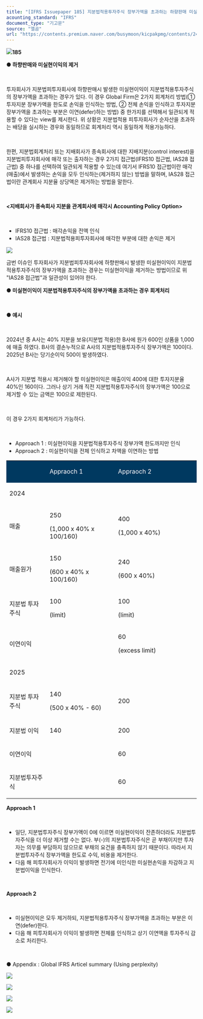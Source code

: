```yaml
---
title: "[IFRS Issuepaper 185] 지분법적용투자주식 장부가액을 초과하는 하향판매 미실현이익 회계처리"
acounting_standard: "IFRS"
document_type: "기고문"
source: "엘곰"
url: "https://contents.premium.naver.com/busymoon/kicpakpmg/contents/240806163142823ko"
---
```

![](https://n2.news.naver.com/l.gif?type=content)**185**

**● 하향판매와 미실현이익의 제거**

​

투자회사가 지분법피투자회사에 하향판매시 발생한 미실현이익이 지분법적용투자주식의 장부가액을 초과하는 경우가 있다. 이 경우 Global Firm은 2가지 회계처리 방법(① 투자지분 장부가액을 한도로 손익을 인식하는 방법, ② 전체 손익을 인식하고 투자지분 장부가액을 초과하는 부분은 이연(defer)하는 방법) 중 한가지를 선택해서 일관되게 적용할 수 있다는 view를 제시한다. 위 상황은 지분법적용 피투자회사가 순자산을 초과하는 배당을 실시하는 경우와 동일하므로 회계처리 역시 동일하게 적용가능하다.

​

한편, 지분법회계처리 또는 지배회사가 종속회사에 대한 지배지분(control interest)을 지분법피투자회사에 매각 또는 출자하는 경우 2가지 접근법(IFRS10 접근법, IAS28 접근법) 중 하나를 선택하여 일관되게 적용할 수 있는데 여기서 IFRS10 접근법이란 매각(매출)에서 발생하는 손익을 모두 인식하는(제거하지 않는) 방법을 말하며, IAS28 접근법이란 관계회사 지분율 상당액은 제거하는 방법을 말한다.

**​**

**<지배회사가 종속회사 지분을 관계회사에 매각시 Accounting Policy Option>**

**​**

- IFRS10 접근법 : 매각손익을 전액 인식
- IAS28 접근법 : 지분법적용피투자회사에 매각한 부분에 대한 손익은 제거

![](https://scs-phinf.pstatic.net/MjAyNDA4MDZfMTM0/MDAxNzIyOTI0MjQ3MTc0.tEpqvAoVs2ZNzA3E6p9mZVbvWXVw5aAtkJLdtJ36pYAg.NuxfF1ppLC7g0iIAo5hBIovBtv4dQ2MskVvvdbptA2gg.PNG/image.png?type=w800)

금번 이슈인 투자회사가 지분법피투자회사에 하향판매시 발생한 미실현이익이 지분법적용투자주식의 장부가액을 초과하는 경우는 미실현이익을 제거하는 방법이므로 위 "IAS28 접근법"과 일관성이 있어야 한다.

**● 미실현이익이 지분법적용투자주식의 장부가액을 초과하는 경우 회계처리**

​

**● 예시**

**​**

2024년 중 A사는 40% 지분을 보유(지분법 적용)한 B사에 원가 600인 상품을 1,000에 매출 하였다. B사의 결손누적으로 A사의 지분법적용투자주식 장부가액은 100이다. 2025년 B사는 당기순이익 500이 발생하였다.

​

A사가 지분법 적용시 제거해야 할 미실현이익은 매출이익 400에 대한 투자지분율 40%인 160이다. 그러나 상기 거래 직전 지분법적용투자주식의 장부가액은 100으로 제거할 수 있는 금액은 100으로 제한된다.

​

이 경우 2가지 회계처리가 가능하다.

​

- Approach 1 : 미실현이익을 지분법적용투자주식 장부가액 한도까지만 인식
- Approach 2 : 미실현이익을 전체 인식하고 차액을 이연하는 방법

<table style=""><tbody><tr><td colspan="1" rowspan="1" style="width: 21.12%; height: 21.5px;  background-color: #003960;"></td><td colspan="1" rowspan="1" style="width: 35.98%; height: 21.5px;  background-color: #003960;"><div><p style=""><span style="color:#ffffff;">Appraoch 1</span></p></div></td><td colspan="1" rowspan="1" style="width: 42.89%; height: 21.5px;  background-color: #003960;"><div><p style=""><span style="color:#ffffff;">Appraoch 2</span></p></div></td></tr><tr><td colspan="3" rowspan="1" style="width: 100.0%; height: 21.5px;  "><div><p style=""><span style="">2024</span></p></div></td></tr><tr><td colspan="1" rowspan="1" style="width: 21.12%; height: 21.5px;  "><div><p style=""><span style="">매출</span></p></div></td><td colspan="1" rowspan="1" style="width: 35.98%; height: 21.5px;  "><div><p style=""><span style="">250</span></p></div><div><p style=""><span style="">(1,000 x 40% x 100/160)</span></p></div></td><td colspan="1" rowspan="1" style="width: 42.89%; height: 21.5px;  "><div><p style=""><span style="">400</span></p></div><div><p style=""><span style="">(1,000 x 40%)</span></p></div></td></tr><tr><td colspan="1" rowspan="1" style="width: 21.12%; height: 21.5px;  "><div><p style=""><span style="">매출원가</span></p></div></td><td colspan="1" rowspan="1" style="width: 35.98%; height: 21.5px;  "><div><p style=""><span style="">150</span></p></div><div><p style=""><span style="">(600 x 40% x 100/160)</span></p></div></td><td colspan="1" rowspan="1" style="width: 42.89%; height: 21.5px;  "><div><p style=""><span style="">240</span></p></div><div><p style=""><span style="">(600 x 40%)</span></p></div></td></tr><tr><td colspan="1" rowspan="1" style="width: 21.12%; height: 10.75px;  "><div><p style=""><span style="">지분법 투자주식</span></p></div></td><td colspan="1" rowspan="1" style="width: 35.98%; height: 10.75px;  "><div><p style=""><span style="">100</span></p></div><div><p style=""><span style="">(limit)</span></p></div></td><td colspan="1" rowspan="1" style="width: 42.89%; height: 10.75px;  "><div><p style=""><span style="">100</span></p></div><div><p style=""><span style="">(limit)</span></p></div></td></tr><tr><td colspan="1" rowspan="1" style="width: 21.12%; height: 5.38px;  "><div><p style=""><span style="">이연이익</span></p></div></td><td colspan="1" rowspan="1" style="width: 35.98%; height: 5.38px;  "></td><td colspan="1" rowspan="1" style="width: 42.89%; height: 5.38px;  "><div><p style=""><span style="">60</span></p></div><div><p style=""><span style="">(excess limit)</span></p></div></td></tr><tr><td colspan="3" rowspan="1" style="width: 100.0%; height: 2.69px;  "><div><p style=""><span style="">2025</span></p></div></td></tr><tr><td colspan="1" rowspan="1" style="width: 21.12%; height: 1.34px;  "><div><p style=""><span style="">지분법 투자주식</span></p></div></td><td colspan="1" rowspan="1" style="width: 35.98%; height: 1.34px;  "><div><p style=""><span style="">140</span></p></div><div><p style=""><span style="">(500 x 40% - 60)</span></p></div></td><td colspan="1" rowspan="1" style="width: 42.89%; height: 1.34px;  "><div><p style=""><span style="">200</span></p></div></td></tr><tr><td colspan="1" rowspan="1" style="width: 21.12%; height: 0.67px;  "><div><p style=""><span style="">지분법 이익</span></p></div></td><td colspan="1" rowspan="1" style="width: 35.98%; height: 0.67px;  "><div><p style=""><span style="">140</span></p></div></td><td colspan="1" rowspan="1" style="width: 42.89%; height: 0.67px;  "><div><p style=""><span style="">200</span></p></div></td></tr><tr><td colspan="1" rowspan="1" style="width: 21.12%; height: 0.34px;  "><div><p style=""><span style="">이연이익</span></p></div></td><td colspan="1" rowspan="1" style="width: 35.98%; height: 0.34px;  "></td><td colspan="1" rowspan="1" style="width: 42.89%; height: 0.34px;  "><div><p style=""><span style="">60</span></p></div></td></tr><tr><td colspan="1" rowspan="1" style="width: 21.12%; height: 0.33px;  "><div><p style=""><span style="">지분법투자주식</span></p></div></td><td colspan="1" rowspan="1" style="width: 35.98%; height: 0.33px;  "></td><td colspan="1" rowspan="1" style="width: 42.89%; height: 0.33px;  "><div><p style=""><span style="">60</span></p></div></td></tr></tbody></table>

**Approach 1**

​

- 일단, 지분법투자주식 장부가액이 0에 이르면 미실현이익이 잔존하더라도 지분법투자주식을 더 이상 제거할 수는 없다. 부(-)의 지분법투자주식은 곧 부채이지만 투자자는 의무를 부담하지 않으므로 부채의 요건을 충족하지 않기 때문이다. 따라서 지분법투자주식 장부가액을 한도로 수익, 비용을 제거한다.
- 다음 해 피투자회사가 이익이 발생하면 전기에 미인식한 미실현손익을 차감하고 지분법이익을 인식한다.

**​**

**Approach 2**

​

- 미실현이익은 모두 제거하되, 지분법적용투자주식 장부가액을 초과하는 부분은 이연(defer)한다.
- 다음 해 피투자회사가 이익이 발생하면 전체를 인식하고 상기 이연액을 투자주식 감소로 처리한다.

​

● Appendix : Global IFRS Articel summary (Using perplexity)

![](https://scs-phinf.pstatic.net/MjAyNDA4MDZfMTUw/MDAxNzIyOTI5NDA5MTY3.x4CrDKxM5AJWPQnLq0v8ynLyYdydGfqG_Txvg4GXQF4g.K9u86dWjd5FPlNYw7CMSOqJrhimGzpLI7f8q8LL9fsEg.PNG/image.png?type=w800)

![](https://scs-phinf.pstatic.net/MjAyNDA4MDZfNzMg/MDAxNzIyOTI5MjI1Mjg2.5m6Bdm1BepgnMPVNJi629azSqEsWccp7kGPLFTI7D9Ug.N4lr4EDhPQAtH2vkOjBD7nCfGwZw2_n5Jnr71lokFGQg.PNG/image.png?type=w800)

![](https://scs-phinf.pstatic.net/MjAyNDA4MDZfMTU2/MDAxNzIyOTI5MjkzMzE3.YDR0sMW81AfSNGE9WU25kOu-nsXPRt-Z54QwhWjF0log.VcfMXkMxlTZ5G_bDYsWuKUbY-L3EnxdpyYfWuW7iLwEg.PNG/image.png?type=w800)

![](https://scs-phinf.pstatic.net/MjAyNDA4MDZfMzQg/MDAxNzIyOTI5MzkxNDU2.MGLp3iLPne9y0u1KXK0xTRIDxPVx_LE4liiyA38UM8Qg.SIpAyCEiyhGOzD6U9YxmAsDMR_X9fBqdVvxfvVOjo_4g.PNG/image.png?type=w800)

​